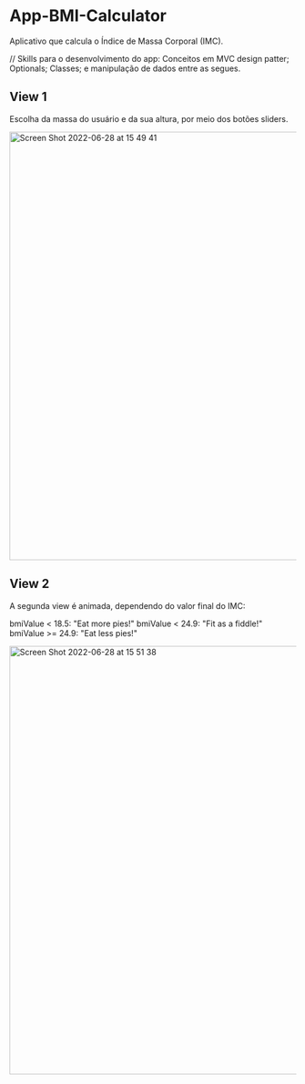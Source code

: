 #  App-BMI-Calculator

Aplicativo que calcula o Índice de Massa Corporal (IMC).

// Skills para o desenvolvimento do app:
Conceitos em MVC design patter; Optionals; Classes; e manipulação de dados entre as segues.

## View 1
Escolha da massa do usuário e da sua altura, por meio dos botões sliders.

<img width="753" alt="Screen Shot 2022-06-28 at 15 49 41" src="https://user-images.githubusercontent.com/102806228/176321458-3d1bc060-aa86-4b3b-945e-e3be9475f477.png">

## View 2
A segunda view é animada, dependendo do valor final do IMC:

bmiValue < 18.5: "Eat more pies!"
bmiValue < 24.9: "Fit as a fiddle!"
bmiValue >= 24.9: "Eat less pies!"

<img width="753" alt="Screen Shot 2022-06-28 at 15 51 38" src="https://user-images.githubusercontent.com/102806228/176321474-0a0581d8-981c-459c-a4af-9899c5a27315.png">


